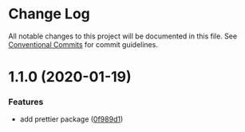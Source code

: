 # Change Log

All notable changes to this project will be documented in this file.
See [Conventional Commits](https://conventionalcommits.org) for commit guidelines.

# 1.1.0 (2020-01-19)


### Features

* add prettier package ([0f989d1](https://github.com/sub-tv/javascript/commit/0f989d11a70d7b3fe5ae57be0d96b34bdf8f616a))
